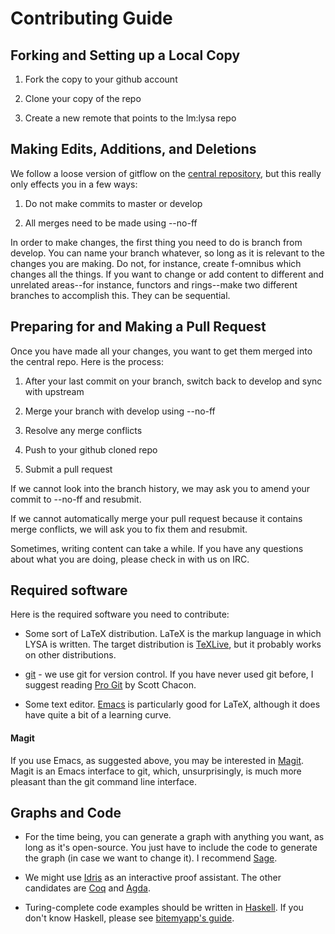 # Contributing Guide

## Forking and Setting up a Local Copy

1) Fork the copy to your github account

2) Clone your copy of the repo

3) Create a new remote that points to the lm:lysa repo

## Making Edits, Additions, and Deletions

We follow a loose version of gitflow on the [central repository][centrepo], but this really only effects you in a few ways:

1) Do not make commits to master or develop

2) All merges need to be made using --no-ff

In order to make changes, the first thing you need to do is branch from develop. You can name your branch whatever, so long as it is relevant to the changes you are making. Do not, for instance, create f-omnibus which changes all the things. If you want to change or add content to different and unrelated areas--for instance, functors and rings--make two different branches to accomplish this. They can be sequential.

## Preparing for and Making a Pull Request

Once you have made all your changes, you want to get them merged into the central repo. Here is the process:

1) After your last commit on your branch, switch back to develop and sync with upstream

2) Merge your branch with develop using --no-ff

3) Resolve any merge conflicts

4) Push to your github cloned repo

5) Submit a pull request

If we cannot look into the branch history, we may ask you to amend your commit to --no-ff and resubmit.

If we cannot automatically merge your pull request because it contains merge conflicts, we will ask you to fix them and resubmit.

Sometimes, writing content can take a while. If you have any questions about what you are doing, please check in with us on IRC.

[centrepo]: https://github.com/learnmath/lysa

## Required software

Here is the required software you need to contribute:

* Some sort of LaTeX distribution. LaTeX is the markup language in which LYSA is
  written. The target distribution is [TeXLive][texlive], but it probably works
  on other distributions.

* [git][gitscm] - we use git for version control. If you have never used git
  before, I suggest reading [Pro Git][progit] by Scott Chacon.

* Some text editor. [Emacs][emacs] is particularly good for LaTeX, although it
  does have quite a bit of a learning curve.

[emacs]: https://www.gnu.org/software/emacs/
[gitscm]: http://git-scm.com/
[progit]: http://git-scm.com/book/en/v2
[texlive]: https://www.tug.org/texlive/

#### Magit

If you use Emacs, as suggested above, you may be interested in
[Magit][magit]. Magit is an Emacs interface to git, which, unsurprisingly, is
much more pleasant than the git command line interface.

[magit]: https://magit.github.io/

## Graphs and Code

* For the time being, you can generate a graph with anything you want, as long
  as it's open-source. You just have to include the code to generate the graph
  (in case we want to change it). I recommend [Sage][sage].

* We might use [Idris][idris] as an interactive proof assistant. The other
  candidates are [Coq][coq] and [Agda][agda].

* Turing-complete code examples should be written in [Haskell][hs]. If you don't
  know Haskell, please see [bitemyapp's guide][learnhs].

[agda]: http://wiki.portal.chalmers.se/agda/pmwiki.php
[coq]: https://coq.inria.fr/
[hs]: https://www.haskell.org/haskellwiki/Haskell
[idris]: http://www.idris-lang.org/
[learnhs]: https://github.com/bitemyapp/learnhaskell
[sage]: http://www.sagemath.org/
